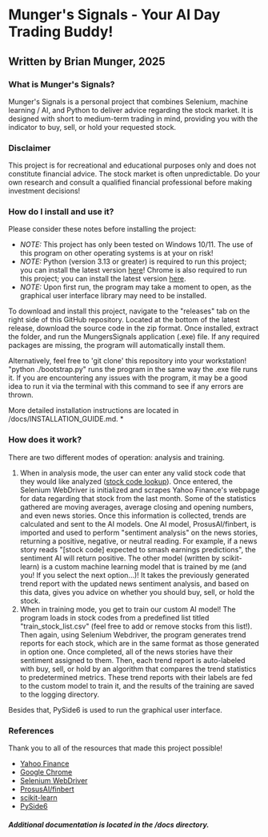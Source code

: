 # Munger's Signals - Your AI Day Trading Buddy!
## Written by Brian Munger, 2025

### What is Munger's Signals?
Munger's Signals is a personal project that combines Selenium, machine learning / AI, and Python to deliver advice regarding the stock market. It is designed with short to medium-term trading in mind, providing you with the indicator to buy, sell, or hold your requested stock. 

### Disclaimer
This project is for recreational and educational purposes only and does not constitute financial advice. The stock market is often unpredictable. Do your own research and consult a qualified financial professional before making investment decisions!

### How do I install and use it?
Please consider these notes before installing the project: 
* *NOTE:* This project has only been tested on Windows 10/11. The use of this program on other operating systems is at your on risk!  
* *NOTE:* Python (version 3.13 or greater) is required to run this project; you can install the latest version [here](https://www.python.org/downloads/)! Chrome is also required to run this project; you can install the latest version [here](https://www.google.com/chrome/dr/download/?brand=CHBD&ds_kid=43700082450527897&gclsrc=aw.ds&gad_source=1&gad_campaignid=22852336242&gbraid=0AAAAAoY3CA6-NnGc4wtcEMCDSjo5gQEA-&gclid=Cj0KCQjwqebEBhD9ARIsAFZMbfx2CiNOpPy9cbfIPeC1Jb3JvN9jo_Yc0-prZY9bK0w04HdgnZ7oGQ4aAiMjEALw_wcB).    
* *NOTE:* Upon first run, the program may take a moment to open, as the graphical user interface library may need to be installed.  

To download and install this project, navigate to the "releases" tab on the right side of this GitHub repository. Located at the bottom of the latest release, download the source code in the zip format. Once installed, extract the folder, and run the MungersSignals application (.exe) file. If any required packages are missing, the program will automatically install them. 

Alternatively, feel free to 'git clone' this repository into your workstation! "python ./bootstrap.py" runs the program in the same way the .exe file runs it. If you are encountering any issues with the program, it may be a good idea to run it via the terminal with this command to see if any errors are thrown.  

More detailed installation instructions are located in /docs/INSTALLATION_GUIDE.md.  * 

### How does it work?
There are two different modes of operation: analysis and training.
1. When in analysis mode, the user can enter any valid stock code that they would like analyzed ([stock code lookup](https://stockanalysis.com/symbol-lookup/)). Once entered, the Selenium WebDriver is initialized and scrapes Yahoo Finance's webpage for data regarding that stock from the last month. Some of the statistics gathered are moving averages, average closing and opening numbers, and even news stories. Once this information is collected, trends are calculated and sent to the AI models. One AI model, ProsusAI/finbert, is imported and used to perform "sentiment analysis" on the news stories, returning a positive, negative, or neutral reading. For example, if a news story reads "[stock code] expected to smash earnings predictions", the sentiment AI will return positive. The other model (written by scikit-learn) is a custom machine learning model that is trained by me (and you! If you select the next option...)! It takes the previously generated trend report with the updated news sentiment analysis, and based on this data, gives you advice on whether you should buy, sell, or hold the stock.
2. When in training mode, you get to train our custom AI model! The program loads in stock codes from a predefined list titled "train_stock_list.csv" (feel free to add or remove stocks from this list!). Then again, using Selenium Webdriver, the program generates trend reports for each stock, which are in the same format as those generated in option one. Once completed, all of the news stories have their sentiment assigned to them. Then, each trend report is auto-labeled with buy, sell, or hold by an algorithm that compares the trend statistics to predetermined metrics. These trend reports with their labels are fed to the custom model to train it, and the results of the training are saved to the logging directory.

Besides that, PySide6 is used to run the graphical user interface.

### References
Thank you to all of the resources that made this project possible! 
- [Yahoo Finance](https://finance.yahoo.com/) 
- [Google Chrome](https://www.google.com/chrome/dr/download/)
- [Selenium WebDriver](https://www.selenium.dev/documentation/webdriver/)
- [ProsusAI/finbert](https://huggingface.co/ProsusAI/finbert)
- [scikit-learn](https://scikit-learn.org/stable/)
- [PySide6](https://pypi.org/project/PySide6/)

##### Additional documentation is located in the /docs directory. 
